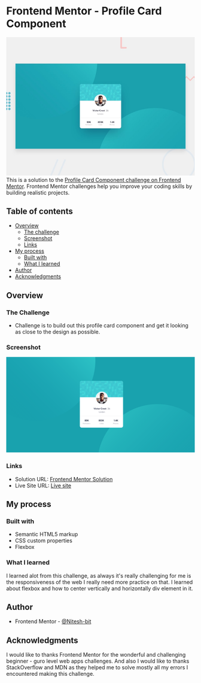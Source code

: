 # Frontend Mentor - Profile Card Component

![Design preview for the Profile Card Component coding challenge](./design/desktop-preview.jpg)
This is a solution to the [Profile Card Component challenge on Frontend Mentor](https://www.frontendmentor.io/challenges/profile-card-component-cfArpWshJ). Frontend Mentor challenges help you improve your coding skills by building realistic projects.

## Table of contents

- [Overview](#overview)
  - [The challenge](#the-challenge)
  - [Screenshot](#screenshot)
  - [Links](#links)
- [My process](#my-process)
  - [Built with](#built-with)
  - [What I learned](#what-i-learned)
- [Author](#author)
- [Acknowledgments](#acknowledgments)

## Overview

### The Challenge

- Challenge is to build out this profile card component and get it looking as close to the design as possible.

### Screenshot

![](./design/Screenshot.png)

### Links

- Solution URL: [Frontend Mentor Solution]()
- Live Site URL: [Live site]()

## My process

### Built with

- Semantic HTML5 markup
- CSS custom properties
- Flexbox

### What I learned

I learned alot from this challenge, as always it's really challenging for me is the responsiveness of the web I really need more practice on that.
I learned about flexbox and how to center vertically and horizontally div element in it.

## Author

- Frontend Mentor - [@Nitesh-bit](https://www.frontendmentor.io/profile/Nitesh-bit)

## Acknowledgments

I would like to thanks Frontend Mentor for the wonderful and challenging beginner - guro level web apps challenges. And also I would like to thanks StackOverflow and MDN as they helped me to solve mostly all my errors I encountered making this challenge.

